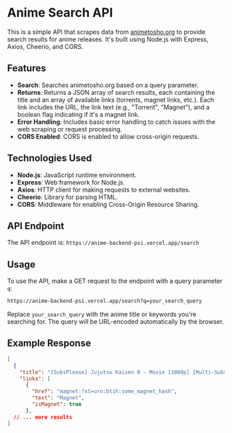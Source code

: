 # Anime Search API

This is a simple API that scrapes data from [animetosho.org](https://animetosho.org/) to provide search results for anime releases.  It's built using Node.js with Express, Axios, Cheerio, and CORS.

## Features

*   **Search**: Searches animetosho.org based on a query parameter.
*   **Returns**: Returns a JSON array of search results, each containing the title and an array of available links (torrents, magnet links, etc.).  Each link includes the URL, the link text (e.g., "Torrent", "Magnet"), and a boolean flag indicating if it's a magnet link.
*   **Error Handling**: Includes basic error handling to catch issues with the web scraping or request processing.
*   **CORS Enabled**:  CORS is enabled to allow cross-origin requests.

## Technologies Used

*   **Node.js**: JavaScript runtime environment.
*   **Express**: Web framework for Node.js.
*   **Axios**: HTTP client for making requests to external websites.
*   **Cheerio**: Library for parsing HTML.
*   **CORS**: Middleware for enabling Cross-Origin Resource Sharing.

## API Endpoint

The API endpoint is: `https://anime-backend-psi.vercel.app/search`

## Usage

To use the API, make a GET request to the endpoint with a query parameter `q`:
```sh
https://anime-backend-psi.vercel.app/search?q=your_search_query
```

Replace `your_search_query` with the anime title or keywords you're searching for.  The query will be URL-encoded automatically by the browser.

## Example Response

```json
[
  {
    "title": "[SubsPlease] Jujutsu Kaisen 0 - Movie [1080p] [Multi-Subs]",
    "links": [
      {
        "href": "magnet:?xt=urn:btih:some_magnet_hash",
        "text": "Magnet",
        "isMagnet": true
      },
  // ... more results
]
```
